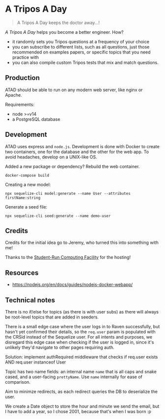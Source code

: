 # A Tripos A Day

> A Tripos A Day keeps the doctor away...!

*A Tripos A Day* helps you become a better engineer. How?

* it randomly sets you Tripos questions at a frequency of your choice
* you can subscribe to different lists, such as all questions, just those recommended on examples papers, or specific topics that you need practice with
* you can also compile custom Tripos tests that mix and match questions.

## Production

ATAD should be able to run on any modern web server, like nginx or Apache.

Requirements:

* node >=v14
* a PostgreSQL database

## Development

ATAD uses express and `node.js`. Development is done with Docker to create two containers, one for the database and the other for the web app. To avoid headaches, develop on a UNIX-like OS.

Added a new package or dependency? Rebuild the web container.

`docker-compose build`

Creating a new model:

`npx sequelize-cli model:generate --name User --attributes firstName:string`

Generate a seed file:

`npx sequelize-cli seed:generate --name demo-user`

## Credits

Credits for the initial idea go to Jeremy, who  turned this into something with me!

Thanks to the [Student-Run Computing Facility](https://www.srcf.net/) for the hosting!

## Resources

* https://nodejs.org/en/docs/guides/nodejs-docker-webapp/

## Technical notes

There is no if/else for topics (as there is with user subs) as there will always be root-level topics that are added in seeders.

There is a small edge case where the user logs in to Raven successfully, but hasn't yet confirmed their details, so the `req.user` param is populated with the CRSid instead of the Sequelize user. For all intents and purposes, we disregard this edge case when checking if the user is logged in, since it's unlikely they'd navigate to other pages requiring auth.

Solution: implement authRequired middleware that checks if req.user exists AND req.user instanceof User

Topic has two name fields: an internal name `name` that is all caps and snake cased, and a user-facing `prettyName`. Use `name` internally for ease of comparison.

Aim to minimze redirects, as each redirect queries the DB to deserialize the user.

We create a Date object to store the hour and minute we send the email, but I have to add a year, so I chose 2001, because that's when I was born :p